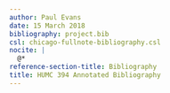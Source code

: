 ```yaml
---
author: Paul Evans
date: 15 March 2018
bibliography: project.bib
csl: chicago-fullnote-bibliography.csl
nocite: |
  @*
reference-section-title: Bibliography
title: HUMC 394 Annotated Bibliography
---
```


